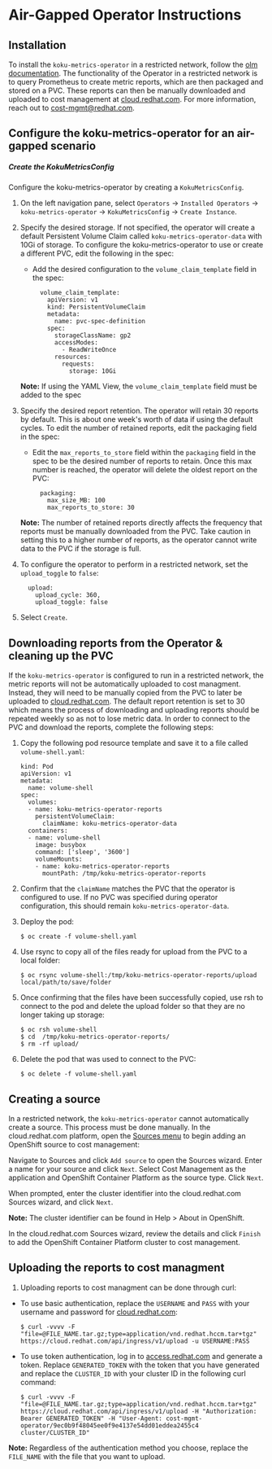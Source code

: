 # Air-Gapped Operator Instructions
## Installation
To install the `koku-metrics-operator` in a restricted network, follow the [olm documentation](https://docs.openshift.com/container-platform/4.5/operators/admin/olm-restricted-networks.html). The functionality of the Operator in a restricted network is to query Prometheus to create metric reports, which are then packaged and stored on a PVC. These reports can then be manually downloaded and uploaded to cost management at [cloud.redhat.com](https://cloud.redhat.com). For more information, reach out to <cost-mgmt@redhat.com>.
## Configure the koku-metrics-operator for an air-gapped scenario
##### Create the KokuMetricsConfig
Configure the koku-metrics-operator by creating a `KokuMetricsConfig`.
1. On the left navigation pane, select `Operators` -> `Installed Operators` -> `koku-metrics-operator` -> `KokuMetricsConfig` -> `Create Instance`.
2. Specify the desired storage. If not specified, the operator will create a default Persistent Volume Claim called `koku-metrics-operator-data` with 10Gi of storage. To configure the koku-metrics-operator to use or create a different PVC, edit the following in the spec: 
    * Add the desired configuration to the `volume_claim_template` field in the spec:

        ```
          volume_claim_template:
            apiVersion: v1
            kind: PersistentVolumeClaim
            metadata:
              name: pvc-spec-definition
            spec:
              storageClassName: gp2
              accessModes:
                - ReadWriteOnce
              resources:
                requests:
                  storage: 10Gi
        ```

    **Note:** If using the YAML View, the `volume_claim_template` field must be added to the spec
3. Specify the desired report retention. The operator will retain 30 reports by default. This is about one week's worth of data if using the default cycles. To edit the number of retained reports, edit the packaging field in the spec: 
    * Edit the `max_reports_to_store` field within the `packaging` field in the spec to be the desired number of reports to retain. Once this max number is reached, the operator will delete the oldest report on the PVC:

        ```
          packaging:
            max_size_MB: 100
            max_reports_to_store: 30
        ```

    **Note:** The number of retained reports directly affects the frequency that reports must be manually downloaded from the PVC. Take caution in setting this to a higher number of reports, as the operator cannot write data to the PVC if the storage is full. 
4. To configure the operator to perform in a restricted network, set the `upload_toggle` to `false`:

    ```
      upload:
        upload_cycle: 360,
        upload_toggle: false
    ```
5. Select `Create`.

## Downloading reports from the Operator & cleaning up the PVC
If the `koku-metrics-operator` is configured to run in a restricted network, the metric reports will not be automatically uploaded to cost managment. Instead, they will need to be manually copied from the PVC to later be uploaded to [cloud.redhat.com](https://cloud.redhat.com). The default report retention is set to 30 which means the process of downloading and uploading reports should be repeated weekly so as not to lose metric data. In order to connect to the PVC and download the reports, complete the following steps: 
1. Copy the following pod resource template and save it to a file called `volume-shell.yaml`:

    ```
    kind: Pod
    apiVersion: v1
    metadata:
      name: volume-shell
    spec:
      volumes:
      - name: koku-metrics-operator-reports
        persistentVolumeClaim:
          claimName: koku-metrics-operator-data
      containers:
      - name: volume-shell
        image: busybox
        command: ['sleep', '3600']
        volumeMounts:
        - name: koku-metrics-operator-reports
          mountPath: /tmp/koku-metrics-operator-reports
    ```
2. Confirm that the `claimName` matches the PVC that the operator is configured to use. If no PVC was specified during operator configuration, this should remain `koku-metrics-operator-data`. 
3. Deploy the pod:
    ```
    $ oc create -f volume-shell.yaml
    ```
4. Use rsync to copy all of the files ready for upload from the PVC to a local folder: 
    ```
    $ oc rsync volume-shell:/tmp/koku-metrics-operator-reports/upload local/path/to/save/folder
    ```
5. Once confirming that the files have been successfully copied, use rsh to connect to the pod and delete the upload folder so that they are no longer taking up storage: 
    ```
    $ oc rsh volume-shell
    $ cd  /tmp/koku-metrics-operator-reports/
    $ rm -rf upload/
    ```
6. Delete the pod that was used to connect to the PVC: 
    ```
    $ oc delete -f volume-shell.yaml
    ```
## Creating a source 
In a restricted network, the `koku-metrics-operator` cannot automatically create a source. This process must be done manually. In the cloud.redhat.com platform, open the [Sources menu](https://cloud.redhat.com/settings/sources/) to begin adding an OpenShift source to cost management:

Navigate to Sources and click `Add source` to open the Sources wizard.
Enter a name for your source and click `Next`.
Select Cost Management as the application and OpenShift Container Platform as the source type. Click `Next`.

When prompted, enter the cluster identifier into the cloud.redhat.com Sources wizard, and click `Next`.

  **Note:** The cluster identifier can be found in Help > About in OpenShift.

In the cloud.redhat.com Sources wizard, review the details and click `Finish` to add the OpenShift Container Platform cluster to cost management.

## Uploading the reports to cost managment 
1. Uploading reports to cost managment can be done through curl: 
  * To use basic authentication, replace the `USERNAME` and `PASS` with your username and password for [cloud.redhat.com](https://cloud.redhat.com): 

    ```
    $ curl -vvvv -F "file=@FILE_NAME.tar.gz;type=application/vnd.redhat.hccm.tar+tgz"  https://cloud.redhat.com/api/ingress/v1/upload -u USERNAME:PASS
    ```

  * To use token authentication, log in to [access.redhat.com](https://access.redhat.com/management/api) and generate a token. Replace `GENERATED_TOKEN` with the token that you have generated and replace the `CLUSTER_ID` with your cluster ID in the following curl command: 

    ```
    $ curl -vvvv -F "file=@FILE_NAME.tar.gz;type=application/vnd.redhat.hccm.tar+tgz" https://cloud.redhat.com/api/ingress/v1/upload -H "Authorization: Bearer GENERATED_TOKEN" -H "User-Agent: cost-mgmt-operator/9ec0b9f48045ee0f9e4137e54dd01eddea2455c4 cluster/CLUSTER_ID"
    ```
  **Note:** Regardless of the authentication method you choose, replace the `FILE_NAME` with the file that you want to upload. 